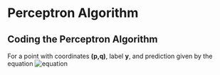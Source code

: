 # Perceptron Algorithm

## Coding the Perceptron Algorithm
For a point with coordinates **(p,q)**, label **y**, and prediction given by the equation ![equation](https://github.com/shrikantnaidu/Deep-Learning-Fundamentals/blob/master/perceptron_algorithm/images/eq.gif)
